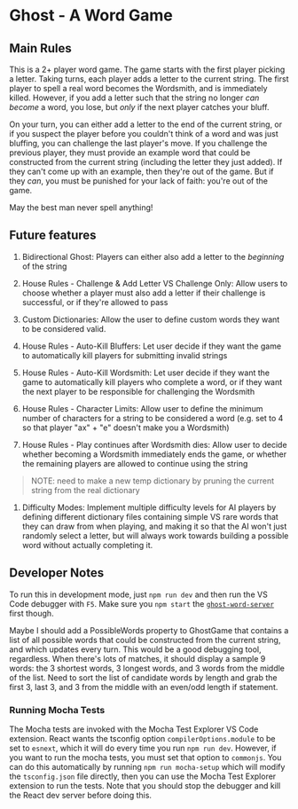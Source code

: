 # Ghost - A Word Game

## Main Rules

This is a 2+ player word game. The game starts with the first player picking a letter. Taking turns, each player adds a letter to the current string. The first player to spell a real word becomes the Wordsmith, and is immediately killed. However, if you add a letter such that the string no longer _can become_ a word, you lose, but _only_ if the next player catches your bluff.

On your turn, you can either add a letter to the end of the current string, or if you suspect the player before you couldn't think of a word and was just bluffing, you can challenge the last player's move. If you challenge the previous player, they must provide an example word that could be constructed from the current string (including the letter they just added). If they can't come up with an example, then they're out of the game. But if they _can_, you must be punished for your lack of faith: you're out of the game.

May the best man never spell anything!

## Future features

1. Bidirectional Ghost: Players can either also add a letter to the _beginning_ of the string

2. House Rules - Challenge & Add Letter VS Challenge Only: Allow users to choose whether a player must also add a letter if their challenge is successful, or if they're allowed to pass

3. Custom Dictionaries: Allow the user to define custom words they want to be considered valid.

4. House Rules - Auto-Kill Bluffers: Let user decide if they want the game to automatically kill players for submitting invalid strings

5. House Rules - Auto-Kill Wordsmith: Let user decide if they want the game to automatically kill players who complete a word, or if they want the next player to be responsible for challenging the Wordsmith

6. House Rules - Character Limits: Allow user to define the minimum number of characters for a string to be considered a word (e.g. set to 4 so that player "ax" + "e" doesn't make you a Wordsmith)

7. House Rules - Play continues after Wordsmith dies: Allow user to decide whether becoming a Wordsmith immediately ends the game, or whether the remaining players are allowed to continue using the string

> NOTE: need to make a new temp dictionary by pruning the current string from the real dictionary

1. Difficulty Modes: Implement multiple difficulty levels for AI players by defining different dictionary files containing simple VS rare words that they can draw from when playing, and making it so that the AI won't just randomly select a letter, but will always work towards building a possible word without actually completing it.


## Developer Notes

To run this in development mode, just `npm run dev` and then run the VS Code debugger with `F5`. Make sure you `npm start` the [`ghost-word-server`](https://github.com/MostlyArmless/ghost-word-server) first though.

Maybe I should add a PossibleWords property to GhostGame that contains a list of all possible words that could be constructed from the current string, and which updates every turn. This would be a good debugging tool, regardless. When there's lots of matches, it should display a sample 9 words: the 3 shortest words, 3 longest words, and 3 words from the middle of the list. Need to sort the list of candidate words by length and grab the first 3, last 3, and 3 from the middle with an even/odd length if statement.

### Running Mocha Tests
The Mocha tests are invoked with the Mocha Test Explorer VS Code extension. React wants the tsconfig option `compilerOptions.module` to be set to `esnext`, which it will do every time you run `npm run dev`. However, if you want to run the mocha tests, you must set that option to `commonjs`. You can do this automatically by running `npm run mocha-setup` which will modify the `tsconfig.json` file directly, then you can use the Mocha Test Explorer extension to run the tests. Note that you should stop the debugger and kill the React dev server before doing this.